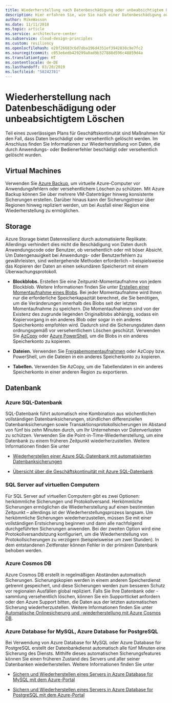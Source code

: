 ```yaml
---
title: Wiederherstellung nach Datenbeschädigung oder unbeabsichtigtem Löschen
description: Hier erfahren Sie, wie Sie nach einer Datenbeschädigung oder nach dem versehentlichen Löschen von Daten eine Wiederherstellung ausführen, ausfallsichere, hochverfügbare und fehlertolerante Anwendungen erstellen und die Notfallwiederherstellung planen.
author: MikeWasson
ms.date: 11/11/2018
ms.topic: article
ms.service: architecture-center
ms.subservice: cloud-design-principles
ms.custom: resiliency
ms.openlocfilehash: e28f26683c6d7dba196d4351ef3942830c9e7fc2
ms.sourcegitcommit: c053e6edb429299a0ad9b327888d596c48859d4a
ms.translationtype: HT
ms.contentlocale: de-DE
ms.lasthandoff: 03/20/2019
ms.locfileid: "58242781"
---
```

# <a name="recover-from-data-corruption-or-accidental-deletion"></a>Wiederherstellung nach Datenbeschädigung oder unbeabsichtigtem Löschen

Teil eines zuverlässigen Plans für Geschäftskontinuität sind Maßnahmen für den Fall, dass Daten beschädigt oder versehentlich gelöscht werden. Im Anschluss finden Sie Informationen zur Wiederherstellung von Daten, die durch Anwendungs- oder Bedienerfehler beschädigt oder versehentlich gelöscht wurden.

## <a name="virtual-machines"></a>Virtual Machines

Verwenden Sie [Azure Backup](/azure/backup/), um virtuelle Azure-Computer vor Anwendungsfehlern oder versehentlichem Löschen zu schützen. Mit Azure Backup können Sie über mehrere VM-Datenträger hinweg konsistente Sicherungen erstellen. Darüber hinaus kann der Sicherungstresor über Regionen hinweg repliziert werden, um bei Ausfall einer Region eine Wiederherstellung zu ermöglichen.

## <a name="storage"></a>Storage

Azure Storage bietet Datenresilienz durch automatisierte Replikate. Allerdings verhindert dies nicht die Beschädigung von Daten durch Anwendungscode oder Benutzer, ob versehentlich oder mit böser Absicht. Um Datengenauigkeit bei Anwendungs- oder Benutzerfehlern zu gewährleisten, sind weitergehende Methoden erforderlich – beispielsweise das Kopieren der Daten an einen sekundären Speicherort mit einem Überwachungsprotokoll.

- **Blockblobs.** Erstellen Sie eine Zeitpunkt-Momentaufnahme von jedem Blockblob. Weitere Informationen finden Sie unter [Erstellen einer Momentaufnahme eines Blobs](/rest/api/storageservices/creating-a-snapshot-of-a-blob). Bei jeder Momentaufnahme wird Ihnen nur die erforderliche Speicherkapazität berechnet, die Sie benötigen, um die Veränderungen innerhalb des Blobs seit der letzten Momentaufnahme zu speichern. Die Momentaufnahmen sind von der Existenz des zugrunde liegenden Originalblobs abhängig, sodass ein Kopiervorgang in ein anderes Blob oder sogar in ein anderes Speicherkonto empfohlen wird. Dadurch sind die Sicherungsdaten dann ordnungsgemäß vor versehentlichem Löschen geschützt. Verwenden Sie [AzCopy](/azure/storage/common/storage-use-azcopy) oder [Azure PowerShell](/azure/storage/common/storage-powershell-guide-full), um die Blobs in ein anderes Speicherkonto zu kopieren.

- **Dateien.** Verwenden Sie [Freigabemomentaufnahmen](/azure/storage/files/storage-snapshots-files) oder AzCopy bzw. PowerShell, um die Dateien in ein anderes Speicherkonto zu kopieren.

- **Tabellen.** Verwenden Sie AzCopy, um die Tabellendaten in ein anderes Speicherkonto in einer anderen Region zu exportieren.

## <a name="database"></a>Datenbank

### <a name="azure-sql-database"></a>Azure SQL-Datenbank

SQL-Datenbank führt automatisch eine Kombination aus wöchentlichen vollständigen Datenbanksicherungen, stündlichen differenziellen Datenbanksicherungen sowie Transaktionsprotokollsicherungen im Abstand von fünf bis zehn Minuten durch, um Ihr Unternehmen vor Datenverlusten zu schützen. Verwenden Sie die Point-in-Time-Wiederherstellung, um eine Datenbank zu einem früheren Zeitpunkt wiederherzustellen. Weitere Informationen finden Sie unter

- [Wiederherstellen einer Azure SQL-Datenbank mit automatisierten Datenbanksicherungen](/azure/sql-database/sql-database-recovery-using-backups)

- [Übersicht über die Geschäftskontinuität mit Azure SQL-Datenbank](/azure/sql-database/sql-database-business-continuity)

### <a name="sql-server-on-vms"></a>SQL Server auf virtuellen Computern

Für SQL Server auf virtuellen Computern gibt es zwei Optionen: herkömmliche Sicherungen und Protokollversand. Herkömmliche Sicherungen ermöglichen die Wiederherstellung auf einen bestimmten Zeitpunkt – allerdings ist der Wiederherstellungsprozess langsam. Um herkömmliche Sicherungen wiederherzustellen, müssen Sie mit einer vollständigen Erstsicherung beginnen und dann alle nachfolgend durchgeführten Sicherungen anwenden. Bei der zweiten Option wird eine Protokollversandsitzung konfiguriert, um die Wiederherstellung von Protokollsicherungen zu verzögern (beispielsweise um zwei Stunden). In dem entstandenen Zeitfenster können Fehler in der primären Datenbank behoben werden.

### <a name="azure-cosmos-db"></a>Azure Cosmos DB

Azure Cosmos DB erstellt in regelmäßigen Abständen automatisch Sicherungen. Sicherungskopien werden in einem anderen Speicherdienst getrennt gespeichert, und diese Sicherungen werden zum besseren Schutz vor regionalen Ausfällen global repliziert. Falls Sie Ihre Datenbank oder -sammlung versehentlich löschen, können Sie ein Supportticket anfordern oder den Azure Support bitten, die Daten aus der letzten automatischen Sicherung wiederherzustellen. Weitere Informationen finden Sie unter [Automatische Onlinesicherung und -wiederherstellung mit Azure Cosmos DB](/azure/cosmos-db/online-backup-and-restore).

### <a name="azure-database-for-mysql-azure-database-for-postgresql"></a>Azure Database for MySQL, Azure Database for PostgreSQL

Bei Verwendung von Azure Database for MySQL oder Azure Database for PostgreSQL erstellt der Datenbankdienst automatisch alle fünf Minuten eine Sicherung des Diensts. Mithilfe dieses automatischen Sicherungsfeatures können Sie einen früheren Zustand des Servers und aller seiner Datenbanken wiederherstellen. Weitere Informationen finden Sie unter

- [Sichern und Wiederherstellen eines Servers in Azure Database for MySQL mit dem Azure-Portal](/azure/mysql/howto-restore-server-portal)

- [Sichern und Wiederherstellen eines Servers in Azure Database for PostgreSQL mit dem Azure-Portal](/azure/postgresql/howto-restore-server-portal)
